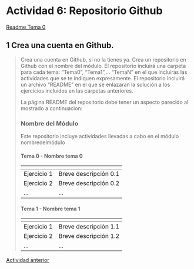 # Actividad 6: Repositorio Github

[Readme Tema 0](/Tema0/readme.md)

## 1 Crea una cuenta en Github.
>
> Crea una cuenta en Github, si no la tienes ya.
> Crea un repositorio en Github con el nombre del módulo.
> El repositorio incluirá una carpeta para cada tema: “Tema0”, “Tema1”,... “TemaN” en el que incluirás las actividades que se te indiquen expresamente.
> El repositorio incluirá un archivo “README” en el que se enlazaran la solución a los ejercicios incluidos en las carpetas anteriores.
>
> La página README del repositorio debe tener un aspecto parecido al mostrado a continuacion:
>
> ### Nombre del Módulo
>
> Este repositorio incluye actividades llevadas a cabo en el módulo nombredelmódulo
>
> #### Tema 0 - Nombre tema 0
>
> |<!-- -->|<!-- -->|
> |--|--|
> |Ejercicio 1|Breve descripción 0.1|
> |Ejercicio 2|Breve descripción 0.2|
> |...|...|
>
> #### Tema 1 - Nombre tema 1
>
> |<!-- -->|<!-- -->|
> |--|--|
> |Ejercicio 1|Breve descripción 1.1|
> |Ejercicio 2|Breve descripción 1.2|
> |...|...|
>

[Actividad anterior](0.5_ServWeb.md)